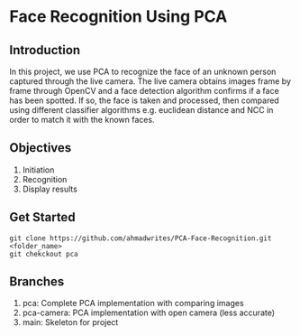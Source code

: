 ﻿# Face Recognition Using PCA
## Introduction
In this project, we use PCA to recognize the face of an unknown person captured 
through the live camera. The live camera obtains images frame by frame through OpenCV
and a face detection algorithm confirms if a face has been spotted. If so, the face
is taken and processed, then compared using different classifier algorithms e.g. 
euclidean distance and NCC in order to match it with the known faces. 

## Objectives
1. Initiation
2. Recognition
3. Display results

## Get Started
```
git clone https://github.com/ahmadwrites/PCA-Face-Recognition.git <folder_name>
git chekckout pca
```

## Branches 
1. pca: Complete PCA implementation with comparing images
2. pca-camera: PCA implementation with open camera (less accurate)
3. main: Skeleton for project 
